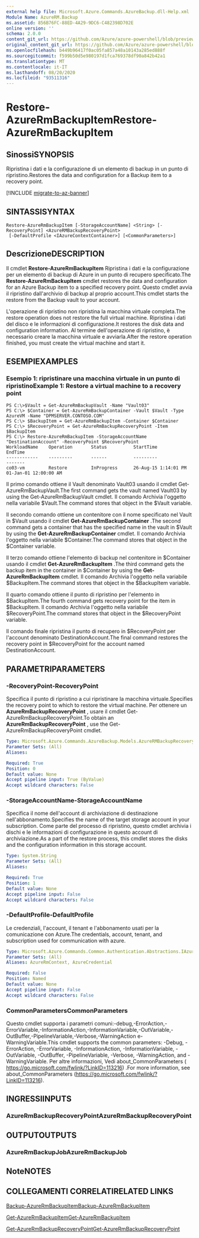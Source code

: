 ```yaml
---
external help file: Microsoft.Azure.Commands.AzureBackup.dll-Help.xml
Module Name: AzureRM.Backup
ms.assetid: 856B76FC-88ED-4A29-9DC6-C482398D702E
online version: ''
schema: 2.0.0
content_git_url: https://github.com/Azure/azure-powershell/blob/preview/src/ResourceManager/AzureBackup/Commands.AzureBackup/help/Restore-AzureRmBackupItem.md
original_content_git_url: https://github.com/Azure/azure-powershell/blob/preview/src/ResourceManager/AzureBackup/Commands.AzureBackup/help/Restore-AzureRmBackupItem.md
ms.openlocfilehash: b449b96417f0ac05fa857a48a10143a285ed888f
ms.sourcegitcommit: f599b50d5e980197d1fca769378df90a842b42a1
ms.translationtype: MT
ms.contentlocale: it-IT
ms.lasthandoff: 08/20/2020
ms.locfileid: "93511316"
---
```

# <span data-ttu-id="34701-101">Restore-AzureRmBackupItem</span><span class="sxs-lookup"><span data-stu-id="34701-101">Restore-AzureRmBackupItem</span></span>

## <span data-ttu-id="34701-102">Sinossi</span><span class="sxs-lookup"><span data-stu-id="34701-102">SYNOPSIS</span></span>
<span data-ttu-id="34701-103">Ripristina i dati e la configurazione di un elemento di backup in un punto di ripristino.</span><span class="sxs-lookup"><span data-stu-id="34701-103">Restores the data and configuration for a Backup item to a recovery point.</span></span>

[!INCLUDE [migrate-to-az-banner](../../includes/migrate-to-az-banner.md)]

## <span data-ttu-id="34701-104">SINTASSI</span><span class="sxs-lookup"><span data-stu-id="34701-104">SYNTAX</span></span>

```
Restore-AzureRmBackupItem [-StorageAccountName] <String> [-RecoveryPoint] <AzureRMBackupRecoveryPoint>
 [-DefaultProfile <IAzureContextContainer>] [<CommonParameters>]
```

## <span data-ttu-id="34701-105">Descrizione</span><span class="sxs-lookup"><span data-stu-id="34701-105">DESCRIPTION</span></span>
<span data-ttu-id="34701-106">Il cmdlet **Restore-AzureRmBackupItem** Ripristina i dati e la configurazione per un elemento di backup di Azure in un punto di recupero specificato.</span><span class="sxs-lookup"><span data-stu-id="34701-106">The **Restore-AzureRmBackupItem** cmdlet restores the data and configuration for an Azure Backup item to a specified recovery point.</span></span>
<span data-ttu-id="34701-107">Questo cmdlet avvia il ripristino dall'archivio di backup al proprio account.</span><span class="sxs-lookup"><span data-stu-id="34701-107">This cmdlet starts the restore from the Backup vault to your account.</span></span>

<span data-ttu-id="34701-108">L'operazione di ripristino non ripristina la macchina virtuale completa.</span><span class="sxs-lookup"><span data-stu-id="34701-108">The restore operation does not restore the full virtual machine.</span></span>
<span data-ttu-id="34701-109">Ripristina i dati del disco e le informazioni di configurazione.</span><span class="sxs-lookup"><span data-stu-id="34701-109">It restores the disk data and configuration information.</span></span>
<span data-ttu-id="34701-110">Al termine dell'operazione di ripristino, è necessario creare la macchina virtuale e avviarla.</span><span class="sxs-lookup"><span data-stu-id="34701-110">After the restore operation finished, you must create the virtual machine and start it.</span></span>

## <span data-ttu-id="34701-111">ESEMPI</span><span class="sxs-lookup"><span data-stu-id="34701-111">EXAMPLES</span></span>

### <span data-ttu-id="34701-112">Esempio 1: ripristinare una macchina virtuale in un punto di ripristino</span><span class="sxs-lookup"><span data-stu-id="34701-112">Example 1: Restore a virtual machine to a recovery point</span></span>
```
PS C:\>$Vault = Get-AzureRmBackupVault -Name "Vault03"
PS C:\> $Container = Get-AzureRmBackupContainer -Vault $Vault -Type AzureVM -Name "DPMSERVER.CONTOSO.COM"
PS C:\> $BackupItem = Get-AzureRmBackupItem -Container $Container
PS C:\> $RecoveryPoint = Get-AzureRmBackupRecoveryPoint -Item $BackupItem 
PS C:\> Restore-AzureRmBackupItem -StorageAccountName "DestinationAccount" -RecoveryPoint $RecoveryPoint 
WorkloadName    Operation       Status          StartTime              EndTime
------------    ---------       ------          ---------              -------
co03-vm         Restore         InProgress      26-Aug-15 1:14:01 PM   01-Jan-01 12:00:00 AM
```

<span data-ttu-id="34701-113">Il primo comando ottiene il Vault denominato Vault03 usando il cmdlet Get-AzureRmBackupVault.</span><span class="sxs-lookup"><span data-stu-id="34701-113">The first command gets the vault named Vault03 by using the Get-AzureRmBackupVault cmdlet.</span></span>
<span data-ttu-id="34701-114">Il comando Archivia l'oggetto nella variabile $Vault.</span><span class="sxs-lookup"><span data-stu-id="34701-114">The command stores that object in the $Vault variable.</span></span>

<span data-ttu-id="34701-115">Il secondo comando ottiene un contenitore con il nome specificato nel Vault in $Vault usando il cmdlet **Get-AzureRmBackupContainer** .</span><span class="sxs-lookup"><span data-stu-id="34701-115">The second command gets a container that has the specified name in the vault in $Vault by using the **Get-AzureRmBackupContainer** cmdlet.</span></span>
<span data-ttu-id="34701-116">Il comando Archivia l'oggetto nella variabile $Container.</span><span class="sxs-lookup"><span data-stu-id="34701-116">The command stores that object in the $Container variable.</span></span>

<span data-ttu-id="34701-117">Il terzo comando ottiene l'elemento di backup nel contenitore in $Container usando il cmdlet **Get-AzureRmBackupItem** .</span><span class="sxs-lookup"><span data-stu-id="34701-117">The third command gets the backup item in the container in $Container by using the **Get-AzureRmBackupItem** cmdlet.</span></span>
<span data-ttu-id="34701-118">Il comando Archivia l'oggetto nella variabile $BackupItem.</span><span class="sxs-lookup"><span data-stu-id="34701-118">The command stores that object in the $BackupItem variable.</span></span>

<span data-ttu-id="34701-119">Il quarto comando ottiene il punto di ripristino per l'elemento in $BackupItem.</span><span class="sxs-lookup"><span data-stu-id="34701-119">The fourth command gets recovery point for the item in $BackupItem.</span></span>
<span data-ttu-id="34701-120">Il comando Archivia l'oggetto nella variabile $RecoveryPoint.</span><span class="sxs-lookup"><span data-stu-id="34701-120">The command stores that object in the $RecoveryPoint variable.</span></span>

<span data-ttu-id="34701-121">Il comando finale ripristina il punto di recupero in $RecoveryPoint per l'account denominato DestinationAccount.</span><span class="sxs-lookup"><span data-stu-id="34701-121">The final command restores the recovery point in $RecoveryPoint for the account named DestinationAccount.</span></span>

## <span data-ttu-id="34701-122">PARAMETRI</span><span class="sxs-lookup"><span data-stu-id="34701-122">PARAMETERS</span></span>

### <span data-ttu-id="34701-123">-RecoveryPoint</span><span class="sxs-lookup"><span data-stu-id="34701-123">-RecoveryPoint</span></span>
<span data-ttu-id="34701-124">Specifica il punto di ripristino a cui ripristinare la macchina virtuale.</span><span class="sxs-lookup"><span data-stu-id="34701-124">Specifies the recovery point to which to restore the virtual machine.</span></span>
<span data-ttu-id="34701-125">Per ottenere un **AzureRmBackupRecoveryPoint** , usare il cmdlet Get-AzureRmBackupRecoveryPoint.</span><span class="sxs-lookup"><span data-stu-id="34701-125">To obtain an **AzureRmBackupRecoveryPoint** , use the Get-AzureRmBackupRecoveryPoint cmdlet.</span></span>

```yaml
Type: Microsoft.Azure.Commands.AzureBackup.Models.AzureRMBackupRecoveryPoint
Parameter Sets: (All)
Aliases: 

Required: True
Position: 0
Default value: None
Accept pipeline input: True (ByValue)
Accept wildcard characters: False
```

### <span data-ttu-id="34701-126">-StorageAccountName</span><span class="sxs-lookup"><span data-stu-id="34701-126">-StorageAccountName</span></span>
<span data-ttu-id="34701-127">Specifica il nome dell'account di archiviazione di destinazione nell'abbonamento.</span><span class="sxs-lookup"><span data-stu-id="34701-127">Specifies the name of the target storage account in your subscription.</span></span>
<span data-ttu-id="34701-128">Come parte del processo di ripristino, questo cmdlet archivia i dischi e le informazioni di configurazione in questo account di archiviazione.</span><span class="sxs-lookup"><span data-stu-id="34701-128">As a part of the restore process, this cmdlet stores the disks and the configuration information in this storage account.</span></span>

```yaml
Type: System.String
Parameter Sets: (All)
Aliases: 

Required: True
Position: 1
Default value: None
Accept pipeline input: False
Accept wildcard characters: False
```

### <span data-ttu-id="34701-129">-DefaultProfile</span><span class="sxs-lookup"><span data-stu-id="34701-129">-DefaultProfile</span></span>
<span data-ttu-id="34701-130">Le credenziali, l'account, il tenant e l'abbonamento usati per la comunicazione con Azure.</span><span class="sxs-lookup"><span data-stu-id="34701-130">The credentials, account, tenant, and subscription used for communication with azure.</span></span>

```yaml
Type: Microsoft.Azure.Commands.Common.Authentication.Abstractions.IAzureContextContainer
Parameter Sets: (All)
Aliases: AzureRmContext, AzureCredential

Required: False
Position: Named
Default value: None
Accept pipeline input: False
Accept wildcard characters: False
```

### <span data-ttu-id="34701-131">CommonParameters</span><span class="sxs-lookup"><span data-stu-id="34701-131">CommonParameters</span></span>
<span data-ttu-id="34701-132">Questo cmdlet supporta i parametri comuni:-debug,-ErrorAction,-ErrorVariable,-InformationAction,-InformationVariable,-OutVariable,-OutBuffer,-PipelineVariable,-Verbose,-WarningAction e-WarningVariable.</span><span class="sxs-lookup"><span data-stu-id="34701-132">This cmdlet supports the common parameters: -Debug, -ErrorAction, -ErrorVariable, -InformationAction, -InformationVariable, -OutVariable, -OutBuffer, -PipelineVariable, -Verbose, -WarningAction, and -WarningVariable.</span></span> <span data-ttu-id="34701-133">Per altre informazioni, Vedi about_CommonParameters ( https://go.microsoft.com/fwlink/?LinkID=113216) .</span><span class="sxs-lookup"><span data-stu-id="34701-133">For more information, see about_CommonParameters (https://go.microsoft.com/fwlink/?LinkID=113216).</span></span>

## <span data-ttu-id="34701-134">INGRESSI</span><span class="sxs-lookup"><span data-stu-id="34701-134">INPUTS</span></span>

### <span data-ttu-id="34701-135">AzureRmBackupRecoveryPoint</span><span class="sxs-lookup"><span data-stu-id="34701-135">AzureRmBackupRecoveryPoint</span></span>

## <span data-ttu-id="34701-136">OUTPUT</span><span class="sxs-lookup"><span data-stu-id="34701-136">OUTPUTS</span></span>

### <span data-ttu-id="34701-137">AzureRmBackupJob</span><span class="sxs-lookup"><span data-stu-id="34701-137">AzureRmBackupJob</span></span>

## <span data-ttu-id="34701-138">Note</span><span class="sxs-lookup"><span data-stu-id="34701-138">NOTES</span></span>

## <span data-ttu-id="34701-139">COLLEGAMENTI CORRELATI</span><span class="sxs-lookup"><span data-stu-id="34701-139">RELATED LINKS</span></span>

[<span data-ttu-id="34701-140">Backup-AzureRmBackupItem</span><span class="sxs-lookup"><span data-stu-id="34701-140">Backup-AzureRmBackupItem</span></span>](./Backup-AzureRmBackupItem.md)

[<span data-ttu-id="34701-141">Get-AzureRmBackupItem</span><span class="sxs-lookup"><span data-stu-id="34701-141">Get-AzureRmBackupItem</span></span>](./Get-AzureRmBackupItem.md)

[<span data-ttu-id="34701-142">Get-AzureRmBackupRecoveryPoint</span><span class="sxs-lookup"><span data-stu-id="34701-142">Get-AzureRmBackupRecoveryPoint</span></span>](./Get-AzureRmBackupRecoveryPoint.md)


